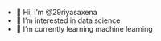 - 👋 Hi, I’m @29riyasaxena
- 👀 I’m interested in data science
- 🌱 I’m currently learning machine learning

<!---
29riyasaxena/29riyasaxena is a ✨ special ✨ repository because its `README.md` (this file) appears on your GitHub profile.
You can click the Preview link to take a look at your changes.
--->
